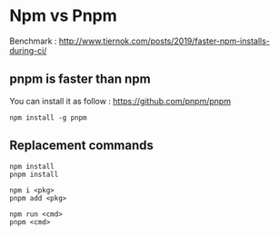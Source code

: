 # Npm vs Pnpm

Benchmark : http://www.tiernok.com/posts/2019/faster-npm-installs-during-ci/

## pnpm is faster than npm

You can install it as follow : https://github.com/pnpm/pnpm

```
npm install -g pnpm
```

## Replacement commands

```
npm install
pnpm install
```

```
npm i <pkg>
pnpm add <pkg>
```

```
npm run <cmd>
pnpm <cmd>
```
